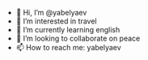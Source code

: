 - 👋 Hi, I’m @yabelyaev
- 👀 I’m interested in travel
- 🌱 I’m currently learning english
- 💞️ I’m looking to collaborate on peace
- 📫 How to reach me: yabelyaev

<!---
yabelyaev/yabelyaev is a ✨ special ✨ repository because its `README.md` (this file) appears on your GitHub profile.
You can click the Preview link to take a look at your changes.
--->
